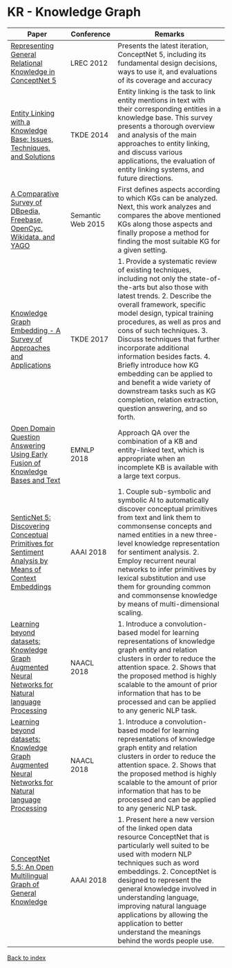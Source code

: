 # KR - Knowledge Graph
|Paper|Conference|Remarks
|--|--|--|
|[Representing General Relational Knowledge in ConceptNet 5](http://www.lrec-conf.org/proceedings/lrec2012/pdf/1072_Paper.pdf)|LREC 2012|Presents the latest iteration, ConceptNet 5, including its fundamental design decisions, ways to use it, and evaluations of its coverage and accuracy|
|[Entity Linking with a Knowledge Base: Issues, Techniques, and Solutions](http://dbgroup.cs.tsinghua.edu.cn/wangjy/papers/TKDE14-entitylinking.pdf)|TKDE 2014|Entity linking is the task to link entity mentions in text with their corresponding entities in a knowledge base. This survey presents a thorough overview and analysis of the main approaches to entity linking, and discuss various applications, the evaluation of entity linking systems, and future directions.|
|[A Comparative Survey of DBpedia, Freebase, OpenCyc, Wikidata, and YAGO](http://www.semantic-web-journal.net/system/files/swj1141.pdf)|Semantic Web 2015|First defines aspects according to which KGs can be analyzed. Next, this work analyzes and compares the above mentioned KGs along those aspects and finally propose a method for finding the most suitable KG for a given setting.|
|[Knowledge Graph Embedding - A Survey of Approaches and Applications](https://ieeexplore.ieee.org/document/8047276)|TKDE 2017|1. Provide a systematic review of existing techniques, including not only the state-of-the-arts but also those with latest trends. 2. Describe the overall framework, specific model design, typical training procedures, as well as pros and cons of such techniques. 3. Discuss techniques that further incorporate additional information besides facts. 4. Briefly introduce how KG embedding can be applied to and benefit a wide variety of downstream tasks such as KG completion, relation extraction, question answering, and so forth.|
|[Open Domain Question Answering Using Early Fusion of Knowledge Bases and Text](https://arxiv.org/pdf/1809.00782)|EMNLP 2018|Approach QA over the combination of a KB and entity-linked text, which is appropriate when an incomplete KB is available with a large text corpus.|
|[SenticNet 5: Discovering Conceptual Primitives for Sentiment Analysis by Means of Context Embeddings](https://sentic.net/senticnet-5.pdf)|AAAI 2018|1. Couple sub-symbolic and symbolic AI to automatically discover conceptual primitives from text and link them to commonsense concepts and named entities in a new three-level knowledge representation for sentiment analysis. 2. Employ recurrent neural networks to infer primitives by lexical substitution and use them for grounding common and commonsense knowledge by means of multi-dimensional scaling.|
|[Learning beyond datasets: Knowledge Graph Augmented Neural Networks for Natural language Processing](https://arxiv.org/pdf/1802.05930)|NAACL 2018|1. Introduce a convolution-based model for learning representations of knowledge graph entity and relation clusters in order to reduce the attention space. 2. Shows that the proposed method is highly scalable to the amount of prior information that has to be processed and can be applied to any generic NLP task.|
|[Learning beyond datasets: Knowledge Graph Augmented Neural Networks for Natural language Processing](https://arxiv.org/pdf/1802.05930)|NAACL 2018|1. Introduce a convolution-based model for learning representations of knowledge graph entity and relation clusters in order to reduce the attention space. 2. Shows that the proposed method is highly scalable to the amount of prior information that has to be processed and can be applied to any generic NLP task.|
|[ConceptNet 5.5: An Open Multilingual Graph of General Knowledge](https://arxiv.org/abs/1612.03975)|AAAI 2018|1. Present here a new version of the linked open data resource ConceptNet that is particularly well suited to be used with modern NLP techniques such as word embeddings. 2. ConceptNet is designed to represent the general knowledge involved in understanding language, improving natural language applications by allowing the application to better understand the meanings behind the words people use.|


[Back to index](../README.md)
<!--stackedit_data:
eyJoaXN0b3J5IjpbLTE4MTU3MDUwMTgsNTUyNDEyNjYwXX0=
-->